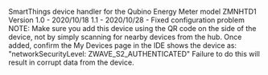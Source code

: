 SmartThings device handler for the Qubino Energy Meter model ZMNHTD1
Version 	1.0 - 2020/10/18
		1.1 - 2020/10/28 - Fixed configuration problem
NOTE: 	Make sure you add this device using the QR code on the side of the device, not by simply scanning for nearby devices from the hub.
	Once added, confirm the My Devices page in the IDE shows the device as: "networkSecurityLevel: ZWAVE_S2_AUTHENTICATED"
        Failure to do this will result in corrupt data from the device.
